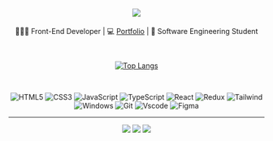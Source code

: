 <h1 align="center">
    <img src="https://readme-typing-svg.herokuapp.com/?font=Righteous&color=A19AD3&size=35&center=true&vCenter=true&width=500&height=70&duration=4000&lines=Hi+There!+👋;+I'm+Bianca+Santos!;" />
</h1>

<div align="center">
    <p>👩🏽‍💻 Front-End Developer | 💻 <a href="https://biancasantosportfolio.vercel.app/" target="_blank">Portfolio</a> | 📓 Software Engineering Student</p>
</div>

<br>

<div align="center">

[![Top Langs](https://github-readme-stats.vercel.app/api/top-langs/?username=biancassantos&layout=compact&title_color=A19AD3&bg_color=transparent)](https://github.com/anuraghazra/github-readme-stats)

</div>

<br>

<div align="center">
    
![HTML5](https://img.shields.io/badge/HTML5-E34F26?style=for-the-badge&logo=html5&logoColor=white) 
![CSS3](https://img.shields.io/badge/CSS3-1572B6?style=for-the-badge&logo=css3&logoColor=white)
![JavaScript](https://img.shields.io/badge/JavaScript-F7DF1E?style=for-the-badge&logo=javascript&logoColor=black)
![TypeScript](https://img.shields.io/badge/TypeScript-007ACC?style=for-the-badge&logo=typescript&logoColor=white)
![React](https://img.shields.io/badge/React-20232A?style=for-the-badge&logo=react&logoColor=61DAFB)
![Redux](https://img.shields.io/badge/redux-%23593d88.svg?style=for-the-badge&logo=redux&logoColor=white)
![Tailwind](https://img.shields.io/badge/tailwindcss-%2338B2AC.svg?style=for-the-badge&logo=tailwind-css&logoColor=white)
![Windows](https://img.shields.io/badge/Windows-000?style=for-the-badge&logo=windows&logoColor=2CA5E0)
![Git](https://img.shields.io/badge/GIT-E44C30?style=for-the-badge&logo=git&logoColor=white)
![Vscode](https://img.shields.io/badge/Vscode-007ACC?style=for-the-badge&logo=visual-studio-code&logoColor=white)
![Figma](https://img.shields.io/badge/Figma-696969?style=for-the-badge&logo=figma&logoColor=figma)

</div>

---

<div align="center">
    <a href="https://www.linkedin.com/in/biancassantos89" target="_blank"><img src="https://img.shields.io/badge/-LinkedIn-%230077B5?style=for-the-badge&logo=linkedin&logoColor=white" target="_blank"></a>
    <a href = "mailto:biancassantos89@gmail.com"><img src="https://img.shields.io/badge/-Gmail-%23333?style=for-the-badge&logo=gmail&logoColor=white" target="_blank"></a>
    <a href="https://instagram.com/stbiancas" target="_blank"><img src="https://img.shields.io/badge/-Instagram-%23E4405F?style=for-the-badge&logo=instagram&logoColor=white" target="_blank"></a>
</div>
